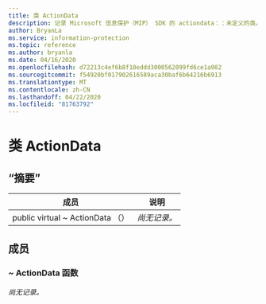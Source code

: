 ```yaml
---
title: 类 ActionData
description: 记录 Microsoft 信息保护（MIP） SDK 的 actiondata：：未定义的类。
author: BryanLa
ms.service: information-protection
ms.topic: reference
ms.author: bryanla
ms.date: 04/16/2020
ms.openlocfilehash: d72213c4ef6b8f10eddd3000562099fd6ce1a982
ms.sourcegitcommit: f54920bf017902616589aca30baf6b64216b6913
ms.translationtype: MT
ms.contentlocale: zh-CN
ms.lasthandoff: 04/22/2020
ms.locfileid: "81763792"
---
```

# <a name="class-actiondata"></a>类 ActionData 
  
## <a name="summary"></a>“摘要”
 成员                        | 说明                                
--------------------------------|---------------------------------------------
public virtual ~ ActionData （）  | _尚无记录。_
  
## <a name="members"></a>成员
  
### <a name="actiondata-function"></a>~ ActionData 函数
_尚无记录。_
